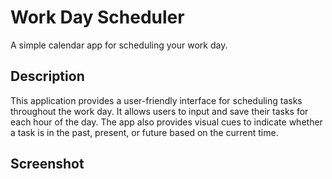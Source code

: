 # Work Day Scheduler

A simple calendar app for scheduling your work day.

## Description

This application provides a user-friendly interface for scheduling tasks throughout the work day. It allows users to input and save their tasks for each hour of the day. The app also provides visual cues to indicate whether a task is in the past, present, or future based on the current time.

## Screenshot
